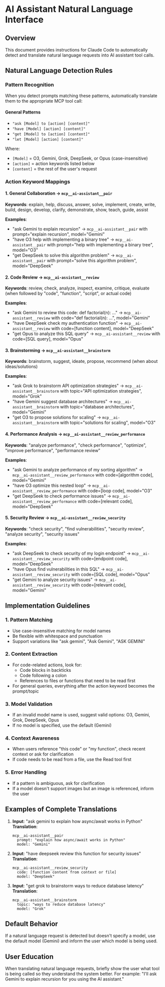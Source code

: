 # AI Assistant Natural Language Interface

## Overview

This document provides instructions for Claude Code to automatically detect and translate natural language requests into AI assistant tool calls.

## Natural Language Detection Rules

### Pattern Recognition

When you detect prompts matching these patterns, automatically translate them to the appropriate MCP tool call:

#### General Patterns
- `"ask [Model] to [action] [content]"`
- `"have [Model] [action] [content]"`
- `"get [Model] to [action] [content]"`
- `"let [Model] [action] [content]"`

Where:
- `[Model]` = O3, Gemini, Grok, DeepSeek, or Opus (case-insensitive)
- `[action]` = action keywords listed below
- `[content]` = the rest of the user's request

### Action Keyword Mappings

#### 1. General Collaboration → `mcp__ai-assistant__pair`
**Keywords**: explain, help, discuss, answer, solve, implement, create, write, build, design, develop, clarify, demonstrate, show, teach, guide, assist

**Examples**:
- "ask Gemini to explain recursion" → `mcp__ai-assistant__pair` with prompt="explain recursion", model="Gemini"
- "have O3 help with implementing a binary tree" → `mcp__ai-assistant__pair` with prompt="help with implementing a binary tree", model="O3"
- "get DeepSeek to solve this algorithm problem" → `mcp__ai-assistant__pair` with prompt="solve this algorithm problem", model="DeepSeek"

#### 2. Code Review → `mcp__ai-assistant__review`
**Keywords**: review, check, analyze, inspect, examine, critique, evaluate (when followed by "code", "function", "script", or actual code)

**Examples**:
- "ask Gemini to review this code: def factorial(n): ..." → `mcp__ai-assistant__review` with code="def factorial(n): ...", model="Gemini"
- "have DeepSeek check my authentication function" → `mcp__ai-assistant__review` with code=[function content], model="DeepSeek"
- "get Opus to analyze this SQL query" → `mcp__ai-assistant__review` with code=[SQL query], model="Opus"

#### 3. Brainstorming → `mcp__ai-assistant__brainstorm`
**Keywords**: brainstorm, suggest, ideate, propose, recommend (when about ideas/solutions)

**Examples**:
- "ask Grok to brainstorm API optimization strategies" → `mcp__ai-assistant__brainstorm` with topic="API optimization strategies", model="Grok"
- "have Gemini suggest database architectures" → `mcp__ai-assistant__brainstorm` with topic="database architectures", model="Gemini"
- "get O3 to propose solutions for scaling" → `mcp__ai-assistant__brainstorm` with topic="solutions for scaling", model="O3"

#### 4. Performance Analysis → `mcp__ai-assistant__review_performance`
**Keywords**: "analyze performance", "check performance", "optimize", "improve performance", "performance review"

**Examples**:
- "ask Gemini to analyze performance of my sorting algorithm" → `mcp__ai-assistant__review_performance` with code=[algorithm code], model="Gemini"
- "have O3 optimize this nested loop" → `mcp__ai-assistant__review_performance` with code=[loop code], model="O3"
- "get DeepSeek to check performance issues" → `mcp__ai-assistant__review_performance` with code=[relevant code], model="DeepSeek"

#### 5. Security Review → `mcp__ai-assistant__review_security`
**Keywords**: "check security", "find vulnerabilities", "security review", "analyze security", "security issues"

**Examples**:
- "ask DeepSeek to check security of my login endpoint" → `mcp__ai-assistant__review_security` with code=[endpoint code], model="DeepSeek"
- "have Opus find vulnerabilities in this SQL" → `mcp__ai-assistant__review_security` with code=[SQL code], model="Opus"
- "get Gemini to analyze security issues" → `mcp__ai-assistant__review_security` with code=[relevant code], model="Gemini"

## Implementation Guidelines

### 1. Pattern Matching
- Use case-insensitive matching for model names
- Be flexible with whitespace and punctuation
- Support variations like "ask gemini", "Ask Gemini", "ASK GEMINI"

### 2. Content Extraction
- For code-related actions, look for:
  - Code blocks in backticks
  - Code following a colon
  - References to files or functions that need to be read first
- For general queries, everything after the action keyword becomes the prompt/topic

### 3. Model Validation
- If an invalid model name is used, suggest valid options: O3, Gemini, Grok, DeepSeek, Opus
- If no model is specified, use the default (Gemini)

### 4. Context Awareness
- When users reference "this code" or "my function", check recent context or ask for clarification
- If code needs to be read from a file, use the Read tool first

### 5. Error Handling
- If a pattern is ambiguous, ask for clarification
- If a model doesn't support images but an image is referenced, inform the user

## Examples of Complete Translations

1. **Input**: "ask gemini to explain how async/await works in Python"
   **Translation**: 
   ```
   mcp__ai-assistant__pair
     prompt: "explain how async/await works in Python"
     model: "Gemini"
   ```

2. **Input**: "have deepseek review this function for security issues"
   **Translation**: 
   ```
   mcp__ai-assistant__review_security
     code: [function content from context or file]
     model: "DeepSeek"
   ```

3. **Input**: "get grok to brainstorm ways to reduce database latency"
   **Translation**: 
   ```
   mcp__ai-assistant__brainstorm
     topic: "ways to reduce database latency"
     model: "Grok"
   ```

## Default Behavior

If a natural language request is detected but doesn't specify a model, use the default model (Gemini) and inform the user which model is being used.

## User Education

When translating natural language requests, briefly show the user what tool is being called so they understand the system better. For example:
"I'll ask Gemini to explain recursion for you using the AI assistant."
